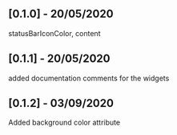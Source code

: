 ## [0.1.0] - 20/05/2020

statusBarIconColor, content

## [0.1.1] - 20/05/2020

added documentation comments for the widgets

## [0.1.2] - 03/09/2020

Added background color attribute